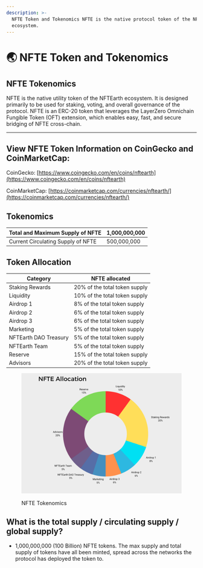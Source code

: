 ```yaml
---
description: >-
  NFTE Token and Tokenomics NFTE is the native protocol token of the NFTEarth
  ecosystem.
---
```


# 🌏 NFTE Token and Tokenomics

## NFTE Tokenomics <a href="#nfte-tokenomics" id="nfte-tokenomics"></a>

NFTE is the native utility token of the NFTEarth ecosystem. It is designed primarily to be used for staking, voting, and overall governance of the protocol. NFTE is an ERC-20 token that leverages the LayerZero Omnichain Fungible Token (OFT) extension, which enables easy, fast, and secure bridging of NFTE cross-chain.

***

## View NFTE Token Information on CoinGecko and CoinMarketCap:

CoinGecko: [https://www.coingecko.com/en/coins/nftearth](https://www.coingecko.com/en/coins/nftearth)

CoinMarketCap: [https://coinmarketcap.com/currencies/nftearth/](https://coinmarketcap.com/currencies/nftearth/)

## Tokenomics

| Total and Maximum Supply of NFTE   | 1,000,000,000 |
| ---------------------------------- | ------------- |
| Current Circulating Supply of NFTE | 500,000,000   |

## Token Allocation

| Category              | NFTE allocated                |
| --------------------- | ----------------------------- |
| Staking Rewards       | 20% of the total token supply |
| Liquidity             | 10% of the total token supply |
| Airdrop 1             | 8% of the total token supply  |
| Airdrop 2             | 6% of the total token supply  |
| Airdrop 3             | 6% of the total token supply  |
| Marketing             | 5% of the total token supply  |
| NFTEarth DAO Treasury | 5% of the total token supply  |
| NFTEarth Team         | 5% of the total token supply  |
| Reserve               | 15% of the total token supply |
| Advisors              | 20% of the total token supply |

<figure><img src="../.gitbook/assets/NFTE Tokenomics.png" alt=""><figcaption><p>NFTE Tokenomics</p></figcaption></figure>

## **What is the total supply / circulating supply / global supply?**&#x20;

* 1,000,000,000 (100 Billion) NFTE tokens. The max supply and total supply of tokens have all been minted, spread across the networks the protocol has deployed the token to.

